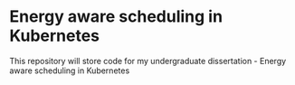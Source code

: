 # Energy aware scheduling in Kubernetes

This repository will store code for my undergraduate dissertation - Energy aware scheduling in Kubernetes